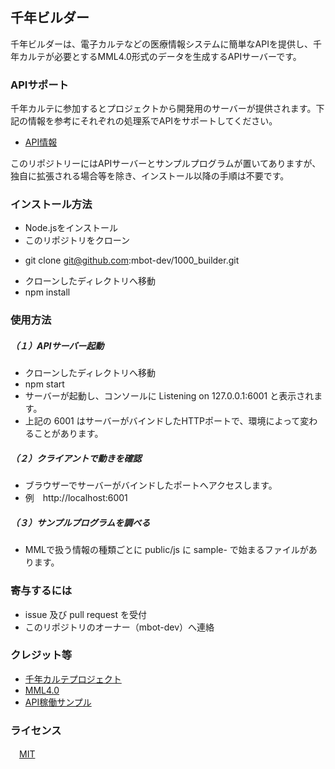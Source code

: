 ## 千年ビルダー

千年ビルダーは、電子カルテなどの医療情報システムに簡単なAPIを提供し、千年カルテが必要とするMML4.0形式のデータを生成するAPIサーバーです。  


### APIサポート
千年カルテに参加するとプロジェクトから開発用のサーバーが提供されます。下記の情報を参考にそれぞれの処理系でAPIをサポートしてください。

 * [API情報](https://github.com/mbot-dev/1000_builder/wiki)


このリポジトリーにはAPIサーバーとサンプルプログラムが置いてありますが、独自に拡張される場合等を除き、インストール以降の手順は不要です。


### インストール方法
 * Node.jsをインストール
 * このリポジトリをクローン
  - git clone git@github.com:mbot-dev/1000_builder.git
 * クローンしたディレクトリへ移動
 * npm install


### 使用方法

##### （１）APIサーバー起動
 * クローンしたディレクトリへ移動
 * npm start
 * サーバーが起動し、コンソールに Listening on 127.0.0.1:6001 と表示されます。
 * 上記の 6001 はサーバーがバインドしたHTTPポートで、環境によって変わることがあります。

##### （２）クライアントで動きを確認
 * ブラウザーでサーバーがバインドしたポートへアクセスします。
 * 例　http://localhost:6001

##### （３）サンプルプログラムを調べる
 * MMLで扱う情報の種類ごとに public/js に sample- で始まるファイルがあります。


### 寄与するには
 * issue 及び pull request を受付
 * このリポジトリのオーナー（mbot-dev）へ連絡


### クレジット等
 * [千年カルテプロジェクト](https://www.facebook.com/gEHR-398609153661839/)
 * [MML4.0](http://www.medxml.net/MML40j/mml4.html)
 * [API稼働サンプル](https://1000-builder.au-syd.mybluemix.net)


### ライセンス
　[MIT](https://opensource.org/licenses/mit-license.php)
